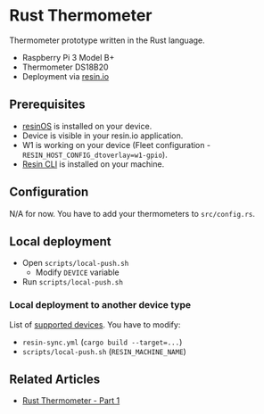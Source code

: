 # Rust Thermometer

Thermometer prototype written in the Rust language.

* Raspberry Pi 3 Model B+
* Thermometer DS18B20
* Deployment via [resin.io](https://resin.io/)

## Prerequisites

* [resinOS](https://resinos.io) is installed on your device.
* Device is visible in your resin.io application.
* W1 is working on your device (Fleet configuration - `RESIN_HOST_CONFIG_dtoverlay=w1-gpio`).
* [Resin CLI](https://github.com/resin-io/resin-cli) is installed on your machine.

## Configuration

N/A for now. You have to add your thermometers to `src/config.rs`.

## Local deployment

* Open `scripts/local-push.sh`
    * Modify `DEVICE` variable
* Run `scripts/local-push.sh`

### Local deployment to another device type

List of [supported devices](https://docs.resin.io/reference/hardware/devices/). You have to modify:

* `resin-sync.yml` (`cargo build --target=...`)
* `scripts/local-push.sh` (`RESIN_MACHINE_NAME`)

## Related Articles

* [Rust Thermometer - Part 1](https://www.robertvojta.com/rust-thermometer-part-1/)
